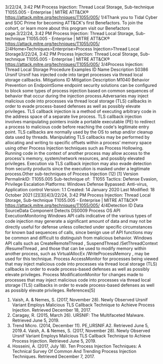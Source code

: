 3/22/24, 3:42 PM Process Injection: Thread Local Storage, Sub-technique T1055.005 - Enterprise | MITRE ATT&CK®
https://attack.mitre.org/techniques/T1055/005/ 1/4Thank you to Tidal Cyber and SOC Prime for becoming ATT&CK's ﬁrst Benefactors. To join the cohort, or learn more about this program visit our
Benefactors page.3/22/24, 3:42 PM Process Injection: Thread Local Storage, Sub-technique T1055.005 - Enterprise | MITRE ATT&CK®
https://attack.mitre.org/techniques/T1055/005/ 2/4Home>Techniques>Enterprise>Process Injection>Thread Local Storage3/22/24, 3:42 PM Process Injection: Thread Local Storage, Sub-technique T1055.005 - Enterprise | MITRE ATT&CK®
https://attack.mitre.org/techniques/T1055/005/ 3/4Process Injection: Thread Local Storage
Procedure Examples
ID Name Description
S0386 Ursnif Ursnif has injected code into target processes via thread local storage callbacks.
Mitigations
ID Mitigation Description
M1040 Behavior Prevention
on EndpointSome endpoint security solutions can be conﬁgured to block some types of process injection based
on common sequences of behavior that occur during the injection process.Adversaries may inject malicious code into processes via thread local storage (TLS) callbacks in order to evade process-based defenses as
well as possibly elevate privileges. TLS callback injection is a method of executing arbitrary code in the address space of a separate live
process.
TLS callback injection involves manipulating pointers inside a portable executable (PE) to redirect a process to malicious code before
reaching the code's legitimate entry point. TLS callbacks are normally used by the OS to setup and/or cleanup data used by threads.
Manipulating TLS callbacks may be performed by allocating and writing to speciﬁc offsets within a process’ memory space using other
Process Injection techniques such as Process Hollowing.
Running code in the context of another process may allow access to the process's memory, system/network resources, and possibly
elevated privileges. Execution via TLS callback injection may also evade detection from security products since the execution is masked
under a legitimate process.Other sub-techniques of Process Injection (12)
[1]
Version PermalinkID: T1055.005
Sub-technique of:  T1055
 
Tactics: Defense Evasion, Privilege Escalation
 
Platforms: Windows
 
Defense Bypassed: Anti-virus, Application control
Version: 1.1
Created: 14 January 2020
Last Modiﬁed: 18 October 2021
[2][3][4]3/22/24, 3:42 PM Process Injection: Thread Local Storage, Sub-technique T1055.005 - Enterprise | MITRE ATT&CK®
https://attack.mitre.org/techniques/T1055/005/ 4/4Detection
ID Data SourceData Component Detects
DS0009 Process OS API
ExecutionMonitoring Windows API calls indicative of the various types of code injection may generate a
signiﬁcant amount of data and may not be directly useful for defense unless collected under
speciﬁc circumstances for known bad sequences of calls, since benign use of API functions
may be common and diﬃcult to distinguish from malicious behavior. Windows API calls such
as CreateRemoteThread , SuspendThread /SetThreadContext /ResumeThread , and those
that can be used to modify memory within another process, such as
VirtualAllocEx /WriteProcessMemory , may be used for this technique.
Process
AccessMonitor for processes being viewed that may inject malicious code into processes via thread
local storage (TLS) callbacks in order to evade process-based defenses as well as possibly
elevate privileges.
Process
ModiﬁcationMonitor for changes made to processes that may inject malicious code into processes via
thread local storage (TLS) callbacks in order to evade process-based defenses as well as
possibly elevate privileges.
References[5]
1. Vaish, A. & Nemes, S. (2017, November 28). Newly Observed
Ursnif Variant Employs Malicious TLS Callback Technique to
Achieve Process Injection. Retrieved December 18, 2017.
2. Caragay, R. (2015, March 26). URSNIF: The Multifaceted
Malware. Retrieved June 5, 2019.
3. Trend Micro. (2014, December 11). PE\_URSNIF.A2. Retrieved
June 5, 2019.4. Vaish, A. & Nemes, S. (2017, November 28). Newly Observed
Ursnif Variant Employs Malicious TLS Callback Technique to
Achieve Process Injection. Retrieved June 5, 2019.
5. Hosseini, A. (2017, July 18). Ten Process Injection Techniques:
A Technical Survey Of Common And Trending Process
Injection Techniques. Retrieved December 7, 2017.